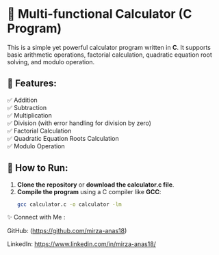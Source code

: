 # 🧮 Multi-functional Calculator (C Program)

This is a simple yet powerful calculator program written in **C**. It supports basic arithmetic operations, factorial calculation, quadratic equation root solving, and modulo operation.

## 🔹 Features:
✅ Addition  
✅ Subtraction  
✅ Multiplication  
✅ Division (with error handling for division by zero)  
✅ Factorial Calculation  
✅ Quadratic Equation Roots Calculation  
✅ Modulo Operation  

## 🚀 How to Run:
1. **Clone the repository** or **download the calculator.c file**.
2. **Compile the program** using a C compiler like **GCC**:
   ```bash
   gcc calculator.c -o calculator -lm

✨ Connect with Me :


GitHub: (https://github.com/mirza-anas18)


LinkedIn: https://www.linkedin.com/in/mirza-anas18/
